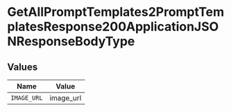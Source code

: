 # GetAllPromptTemplates2PromptTemplatesResponse200ApplicationJSONResponseBodyType


## Values

| Name        | Value       |
| ----------- | ----------- |
| `IMAGE_URL` | image_url   |